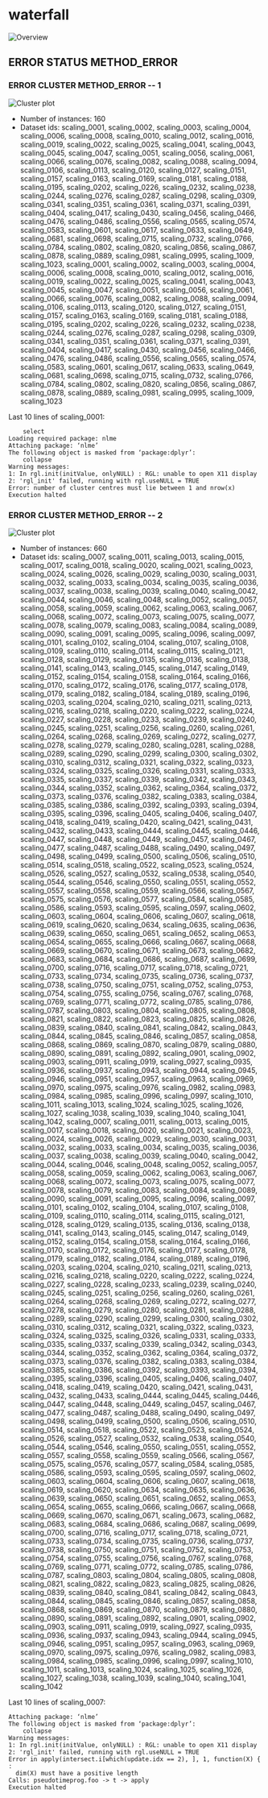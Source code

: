 # waterfall
![Overview](waterfall.png)

## ERROR STATUS METHOD_ERROR

### ERROR CLUSTER METHOD_ERROR -- 1
![Cluster plot](error_class_plots/waterfall_method_error_1.png)

 * Number of instances: 160
 * Dataset ids: scaling_0001, scaling_0002, scaling_0003, scaling_0004, scaling_0006, scaling_0008, scaling_0010, scaling_0012, scaling_0016, scaling_0019, scaling_0022, scaling_0025, scaling_0041, scaling_0043, scaling_0045, scaling_0047, scaling_0051, scaling_0056, scaling_0061, scaling_0066, scaling_0076, scaling_0082, scaling_0088, scaling_0094, scaling_0106, scaling_0113, scaling_0120, scaling_0127, scaling_0151, scaling_0157, scaling_0163, scaling_0169, scaling_0181, scaling_0188, scaling_0195, scaling_0202, scaling_0226, scaling_0232, scaling_0238, scaling_0244, scaling_0276, scaling_0287, scaling_0298, scaling_0309, scaling_0341, scaling_0351, scaling_0361, scaling_0371, scaling_0391, scaling_0404, scaling_0417, scaling_0430, scaling_0456, scaling_0466, scaling_0476, scaling_0486, scaling_0556, scaling_0565, scaling_0574, scaling_0583, scaling_0601, scaling_0617, scaling_0633, scaling_0649, scaling_0681, scaling_0698, scaling_0715, scaling_0732, scaling_0766, scaling_0784, scaling_0802, scaling_0820, scaling_0856, scaling_0867, scaling_0878, scaling_0889, scaling_0981, scaling_0995, scaling_1009, scaling_1023, scaling_0001, scaling_0002, scaling_0003, scaling_0004, scaling_0006, scaling_0008, scaling_0010, scaling_0012, scaling_0016, scaling_0019, scaling_0022, scaling_0025, scaling_0041, scaling_0043, scaling_0045, scaling_0047, scaling_0051, scaling_0056, scaling_0061, scaling_0066, scaling_0076, scaling_0082, scaling_0088, scaling_0094, scaling_0106, scaling_0113, scaling_0120, scaling_0127, scaling_0151, scaling_0157, scaling_0163, scaling_0169, scaling_0181, scaling_0188, scaling_0195, scaling_0202, scaling_0226, scaling_0232, scaling_0238, scaling_0244, scaling_0276, scaling_0287, scaling_0298, scaling_0309, scaling_0341, scaling_0351, scaling_0361, scaling_0371, scaling_0391, scaling_0404, scaling_0417, scaling_0430, scaling_0456, scaling_0466, scaling_0476, scaling_0486, scaling_0556, scaling_0565, scaling_0574, scaling_0583, scaling_0601, scaling_0617, scaling_0633, scaling_0649, scaling_0681, scaling_0698, scaling_0715, scaling_0732, scaling_0766, scaling_0784, scaling_0802, scaling_0820, scaling_0856, scaling_0867, scaling_0878, scaling_0889, scaling_0981, scaling_0995, scaling_1009, scaling_1023

Last 10 lines of scaling_0001:
```
    select
Loading required package: nlme
Attaching package: ‘nlme’
The following object is masked from ‘package:dplyr’:
    collapse
Warning messages:
1: In rgl.init(initValue, onlyNULL) : RGL: unable to open X11 display
2: 'rgl_init' failed, running with rgl.useNULL = TRUE 
Error: number of cluster centres must lie between 1 and nrow(x)
Execution halted
```

### ERROR CLUSTER METHOD_ERROR -- 2
![Cluster plot](error_class_plots/waterfall_method_error_2.png)

 * Number of instances: 660
 * Dataset ids: scaling_0007, scaling_0011, scaling_0013, scaling_0015, scaling_0017, scaling_0018, scaling_0020, scaling_0021, scaling_0023, scaling_0024, scaling_0026, scaling_0029, scaling_0030, scaling_0031, scaling_0032, scaling_0033, scaling_0034, scaling_0035, scaling_0036, scaling_0037, scaling_0038, scaling_0039, scaling_0040, scaling_0042, scaling_0044, scaling_0046, scaling_0048, scaling_0052, scaling_0057, scaling_0058, scaling_0059, scaling_0062, scaling_0063, scaling_0067, scaling_0068, scaling_0072, scaling_0073, scaling_0075, scaling_0077, scaling_0078, scaling_0079, scaling_0083, scaling_0084, scaling_0089, scaling_0090, scaling_0091, scaling_0095, scaling_0096, scaling_0097, scaling_0101, scaling_0102, scaling_0104, scaling_0107, scaling_0108, scaling_0109, scaling_0110, scaling_0114, scaling_0115, scaling_0121, scaling_0128, scaling_0129, scaling_0135, scaling_0136, scaling_0138, scaling_0141, scaling_0143, scaling_0145, scaling_0147, scaling_0149, scaling_0152, scaling_0154, scaling_0158, scaling_0164, scaling_0166, scaling_0170, scaling_0172, scaling_0176, scaling_0177, scaling_0178, scaling_0179, scaling_0182, scaling_0184, scaling_0189, scaling_0196, scaling_0203, scaling_0204, scaling_0210, scaling_0211, scaling_0213, scaling_0216, scaling_0218, scaling_0220, scaling_0222, scaling_0224, scaling_0227, scaling_0228, scaling_0233, scaling_0239, scaling_0240, scaling_0245, scaling_0251, scaling_0256, scaling_0260, scaling_0261, scaling_0264, scaling_0268, scaling_0269, scaling_0272, scaling_0277, scaling_0278, scaling_0279, scaling_0280, scaling_0281, scaling_0288, scaling_0289, scaling_0290, scaling_0299, scaling_0300, scaling_0302, scaling_0310, scaling_0312, scaling_0321, scaling_0322, scaling_0323, scaling_0324, scaling_0325, scaling_0326, scaling_0331, scaling_0333, scaling_0335, scaling_0337, scaling_0339, scaling_0342, scaling_0343, scaling_0344, scaling_0352, scaling_0362, scaling_0364, scaling_0372, scaling_0373, scaling_0376, scaling_0382, scaling_0383, scaling_0384, scaling_0385, scaling_0386, scaling_0392, scaling_0393, scaling_0394, scaling_0395, scaling_0396, scaling_0405, scaling_0406, scaling_0407, scaling_0418, scaling_0419, scaling_0420, scaling_0421, scaling_0431, scaling_0432, scaling_0433, scaling_0444, scaling_0445, scaling_0446, scaling_0447, scaling_0448, scaling_0449, scaling_0457, scaling_0467, scaling_0477, scaling_0487, scaling_0488, scaling_0490, scaling_0497, scaling_0498, scaling_0499, scaling_0500, scaling_0506, scaling_0510, scaling_0514, scaling_0518, scaling_0522, scaling_0523, scaling_0524, scaling_0526, scaling_0527, scaling_0532, scaling_0538, scaling_0540, scaling_0544, scaling_0546, scaling_0550, scaling_0551, scaling_0552, scaling_0557, scaling_0558, scaling_0559, scaling_0566, scaling_0567, scaling_0575, scaling_0576, scaling_0577, scaling_0584, scaling_0585, scaling_0586, scaling_0593, scaling_0595, scaling_0597, scaling_0602, scaling_0603, scaling_0604, scaling_0606, scaling_0607, scaling_0618, scaling_0619, scaling_0620, scaling_0634, scaling_0635, scaling_0636, scaling_0639, scaling_0650, scaling_0651, scaling_0652, scaling_0653, scaling_0654, scaling_0655, scaling_0666, scaling_0667, scaling_0668, scaling_0669, scaling_0670, scaling_0671, scaling_0673, scaling_0682, scaling_0683, scaling_0684, scaling_0686, scaling_0687, scaling_0699, scaling_0700, scaling_0716, scaling_0717, scaling_0718, scaling_0721, scaling_0733, scaling_0734, scaling_0735, scaling_0736, scaling_0737, scaling_0738, scaling_0750, scaling_0751, scaling_0752, scaling_0753, scaling_0754, scaling_0755, scaling_0756, scaling_0767, scaling_0768, scaling_0769, scaling_0771, scaling_0772, scaling_0785, scaling_0786, scaling_0787, scaling_0803, scaling_0804, scaling_0805, scaling_0808, scaling_0821, scaling_0822, scaling_0823, scaling_0825, scaling_0826, scaling_0839, scaling_0840, scaling_0841, scaling_0842, scaling_0843, scaling_0844, scaling_0845, scaling_0846, scaling_0857, scaling_0858, scaling_0868, scaling_0869, scaling_0870, scaling_0879, scaling_0880, scaling_0890, scaling_0891, scaling_0892, scaling_0901, scaling_0902, scaling_0903, scaling_0911, scaling_0919, scaling_0927, scaling_0935, scaling_0936, scaling_0937, scaling_0943, scaling_0944, scaling_0945, scaling_0946, scaling_0951, scaling_0957, scaling_0963, scaling_0969, scaling_0970, scaling_0975, scaling_0976, scaling_0982, scaling_0983, scaling_0984, scaling_0985, scaling_0996, scaling_0997, scaling_1010, scaling_1011, scaling_1013, scaling_1024, scaling_1025, scaling_1026, scaling_1027, scaling_1038, scaling_1039, scaling_1040, scaling_1041, scaling_1042, scaling_0007, scaling_0011, scaling_0013, scaling_0015, scaling_0017, scaling_0018, scaling_0020, scaling_0021, scaling_0023, scaling_0024, scaling_0026, scaling_0029, scaling_0030, scaling_0031, scaling_0032, scaling_0033, scaling_0034, scaling_0035, scaling_0036, scaling_0037, scaling_0038, scaling_0039, scaling_0040, scaling_0042, scaling_0044, scaling_0046, scaling_0048, scaling_0052, scaling_0057, scaling_0058, scaling_0059, scaling_0062, scaling_0063, scaling_0067, scaling_0068, scaling_0072, scaling_0073, scaling_0075, scaling_0077, scaling_0078, scaling_0079, scaling_0083, scaling_0084, scaling_0089, scaling_0090, scaling_0091, scaling_0095, scaling_0096, scaling_0097, scaling_0101, scaling_0102, scaling_0104, scaling_0107, scaling_0108, scaling_0109, scaling_0110, scaling_0114, scaling_0115, scaling_0121, scaling_0128, scaling_0129, scaling_0135, scaling_0136, scaling_0138, scaling_0141, scaling_0143, scaling_0145, scaling_0147, scaling_0149, scaling_0152, scaling_0154, scaling_0158, scaling_0164, scaling_0166, scaling_0170, scaling_0172, scaling_0176, scaling_0177, scaling_0178, scaling_0179, scaling_0182, scaling_0184, scaling_0189, scaling_0196, scaling_0203, scaling_0204, scaling_0210, scaling_0211, scaling_0213, scaling_0216, scaling_0218, scaling_0220, scaling_0222, scaling_0224, scaling_0227, scaling_0228, scaling_0233, scaling_0239, scaling_0240, scaling_0245, scaling_0251, scaling_0256, scaling_0260, scaling_0261, scaling_0264, scaling_0268, scaling_0269, scaling_0272, scaling_0277, scaling_0278, scaling_0279, scaling_0280, scaling_0281, scaling_0288, scaling_0289, scaling_0290, scaling_0299, scaling_0300, scaling_0302, scaling_0310, scaling_0312, scaling_0321, scaling_0322, scaling_0323, scaling_0324, scaling_0325, scaling_0326, scaling_0331, scaling_0333, scaling_0335, scaling_0337, scaling_0339, scaling_0342, scaling_0343, scaling_0344, scaling_0352, scaling_0362, scaling_0364, scaling_0372, scaling_0373, scaling_0376, scaling_0382, scaling_0383, scaling_0384, scaling_0385, scaling_0386, scaling_0392, scaling_0393, scaling_0394, scaling_0395, scaling_0396, scaling_0405, scaling_0406, scaling_0407, scaling_0418, scaling_0419, scaling_0420, scaling_0421, scaling_0431, scaling_0432, scaling_0433, scaling_0444, scaling_0445, scaling_0446, scaling_0447, scaling_0448, scaling_0449, scaling_0457, scaling_0467, scaling_0477, scaling_0487, scaling_0488, scaling_0490, scaling_0497, scaling_0498, scaling_0499, scaling_0500, scaling_0506, scaling_0510, scaling_0514, scaling_0518, scaling_0522, scaling_0523, scaling_0524, scaling_0526, scaling_0527, scaling_0532, scaling_0538, scaling_0540, scaling_0544, scaling_0546, scaling_0550, scaling_0551, scaling_0552, scaling_0557, scaling_0558, scaling_0559, scaling_0566, scaling_0567, scaling_0575, scaling_0576, scaling_0577, scaling_0584, scaling_0585, scaling_0586, scaling_0593, scaling_0595, scaling_0597, scaling_0602, scaling_0603, scaling_0604, scaling_0606, scaling_0607, scaling_0618, scaling_0619, scaling_0620, scaling_0634, scaling_0635, scaling_0636, scaling_0639, scaling_0650, scaling_0651, scaling_0652, scaling_0653, scaling_0654, scaling_0655, scaling_0666, scaling_0667, scaling_0668, scaling_0669, scaling_0670, scaling_0671, scaling_0673, scaling_0682, scaling_0683, scaling_0684, scaling_0686, scaling_0687, scaling_0699, scaling_0700, scaling_0716, scaling_0717, scaling_0718, scaling_0721, scaling_0733, scaling_0734, scaling_0735, scaling_0736, scaling_0737, scaling_0738, scaling_0750, scaling_0751, scaling_0752, scaling_0753, scaling_0754, scaling_0755, scaling_0756, scaling_0767, scaling_0768, scaling_0769, scaling_0771, scaling_0772, scaling_0785, scaling_0786, scaling_0787, scaling_0803, scaling_0804, scaling_0805, scaling_0808, scaling_0821, scaling_0822, scaling_0823, scaling_0825, scaling_0826, scaling_0839, scaling_0840, scaling_0841, scaling_0842, scaling_0843, scaling_0844, scaling_0845, scaling_0846, scaling_0857, scaling_0858, scaling_0868, scaling_0869, scaling_0870, scaling_0879, scaling_0880, scaling_0890, scaling_0891, scaling_0892, scaling_0901, scaling_0902, scaling_0903, scaling_0911, scaling_0919, scaling_0927, scaling_0935, scaling_0936, scaling_0937, scaling_0943, scaling_0944, scaling_0945, scaling_0946, scaling_0951, scaling_0957, scaling_0963, scaling_0969, scaling_0970, scaling_0975, scaling_0976, scaling_0982, scaling_0983, scaling_0984, scaling_0985, scaling_0996, scaling_0997, scaling_1010, scaling_1011, scaling_1013, scaling_1024, scaling_1025, scaling_1026, scaling_1027, scaling_1038, scaling_1039, scaling_1040, scaling_1041, scaling_1042

Last 10 lines of scaling_0007:
```
Attaching package: ‘nlme’
The following object is masked from ‘package:dplyr’:
    collapse
Warning messages:
1: In rgl.init(initValue, onlyNULL) : RGL: unable to open X11 display
2: 'rgl_init' failed, running with rgl.useNULL = TRUE 
Error in apply(intersect.i[which(update.idx == 2), ], 1, function(X) { : 
  dim(X) must have a positive length
Calls: pseudotimeprog.foo -> t -> apply
Execution halted
```


